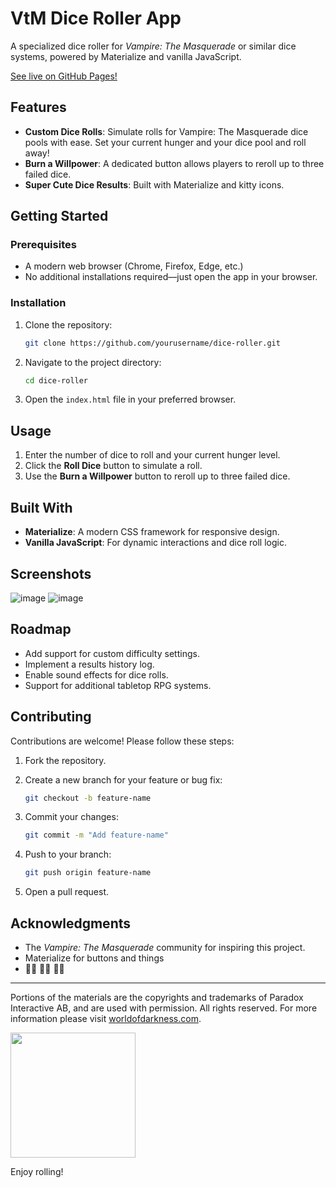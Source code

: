 # VtM Dice Roller App

A specialized dice roller for *Vampire: The Masquerade* or similar dice systems, powered by Materialize and vanilla JavaScript. 

[See live on GitHub Pages!](https://annaelizabeth2019.github.io/dice-roller/)

## Features

- **Custom Dice Rolls**: Simulate rolls for Vampire: The Masquerade dice pools with ease. Set your current hunger and your dice pool and roll away!
- **Burn a Willpower**: A dedicated button allows players to reroll up to three failed dice.
- **Super Cute Dice Results**: Built with Materialize and kitty icons. 

## Getting Started

### Prerequisites

- A modern web browser (Chrome, Firefox, Edge, etc.)
- No additional installations required—just open the app in your browser.

### Installation

1. Clone the repository:

    ```bash
    git clone https://github.com/yourusername/dice-roller.git
    ```

2. Navigate to the project directory:

    ```bash
    cd dice-roller
    ```

3. Open the `index.html` file in your preferred browser.

## Usage

1. Enter the number of dice to roll and your current hunger level.
2. Click the **Roll Dice** button to simulate a roll.
3. Use the **Burn a Willpower** button to reroll up to three failed dice.

## Built With

- **Materialize**: A modern CSS framework for responsive design.
- **Vanilla JavaScript**: For dynamic interactions and dice roll logic.

## Screenshots

![image](https://github.com/user-attachments/assets/1197e251-bb6e-4331-8455-5923849d8927)
![image](https://github.com/user-attachments/assets/a53421d9-71a4-4502-92e2-2b648dfee1ec)


## Roadmap

- Add support for custom difficulty settings.
- Implement a results history log.
- Enable sound effects for dice rolls.
- Support for additional tabletop RPG systems.

## Contributing

Contributions are welcome! Please follow these steps:

1. Fork the repository.
2. Create a new branch for your feature or bug fix:

    ```bash
    git checkout -b feature-name
    ```

3. Commit your changes:

    ```bash
    git commit -m "Add feature-name"
    ```

4. Push to your branch:

    ```bash
    git push origin feature-name
    ```

5. Open a pull request.

## Acknowledgments

- The *Vampire: The Masquerade* community for inspiring this project.
- Materialize for buttons and things
- 🧛‍♀️ 🧛‍♀️ 🧛‍♀️ 

---
Portions of the materials are the copyrights and trademarks of Paradox Interactive AB, and are used with permission. All rights reserved. For more information please visit [worldofdarkness.com](https://www.worldofdarkness.com).

[<img src="https://github.com/user-attachments/assets/3a3e4e3e-f8df-4334-9bf6-faff77fde7a9" width="200" />](https://www.paradoxinteractive.com/games/world-of-darkness/community/dark-pack-agreement)

Enjoy rolling!
